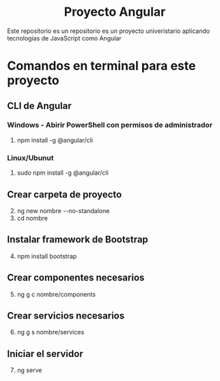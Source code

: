 <center><h1>Proyecto Angular</h1></center>

Este repositorio es un repositorio es un proyecto univeristario aplicando tecnologias de JavaScript como Angular 

# Comandos en terminal para este proyecto
## CLI de Angular

### Windows - Abirir PowerShell con permisos de administrador
1. npm install -g @angular/cli

### Linux/Ubunut 
1. sudo npm install -g @angular/cli

## Crear carpeta de proyecto
2. ng new nombre --no-standalone
3. cd nombre

## Instalar framework de Bootstrap
4. npm install bootstrap

## Crear componentes necesarios
5. ng g c nombre/components

## Crear servicios necesarios
6. ng g s nombre/services

## Iniciar el servidor
7. ng serve

